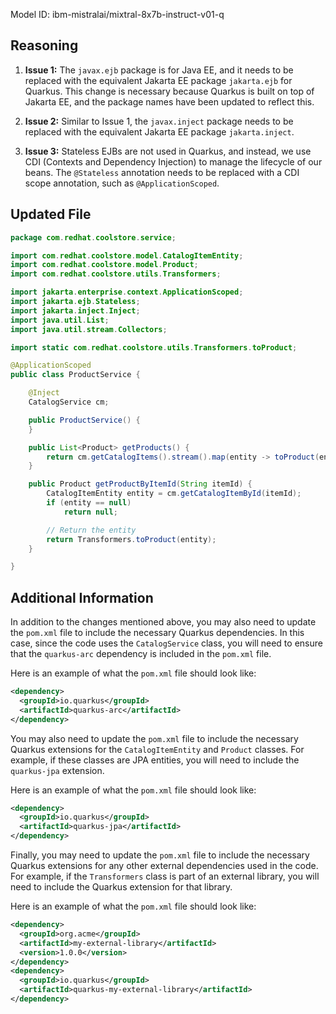 Model ID: ibm-mistralai/mixtral-8x7b-instruct-v01-q

## Reasoning

1. **Issue 1:** The `javax.ejb` package is for Java EE, and it needs to be replaced with the equivalent Jakarta EE package `jakarta.ejb` for Quarkus. This change is necessary because Quarkus is built on top of Jakarta EE, and the package names have been updated to reflect this.

2. **Issue 2:** Similar to Issue 1, the `javax.inject` package needs to be replaced with the equivalent Jakarta EE package `jakarta.inject`.

3. **Issue 3:** Stateless EJBs are not used in Quarkus, and instead, we use CDI (Contexts and Dependency Injection) to manage the lifecycle of our beans. The `@Stateless` annotation needs to be replaced with a CDI scope annotation, such as `@ApplicationScoped`.

## Updated File

```java
package com.redhat.coolstore.service;

import com.redhat.coolstore.model.CatalogItemEntity;
import com.redhat.coolstore.model.Product;
import com.redhat.coolstore.utils.Transformers;

import jakarta.enterprise.context.ApplicationScoped;
import jakarta.ejb.Stateless;
import jakarta.inject.Inject;
import java.util.List;
import java.util.stream.Collectors;

import static com.redhat.coolstore.utils.Transformers.toProduct;

@ApplicationScoped
public class ProductService {

    @Inject
    CatalogService cm;

    public ProductService() {
    }

    public List<Product> getProducts() {
        return cm.getCatalogItems().stream().map(entity -> toProduct(entity)).collect(Collectors.toList());
    }

    public Product getProductByItemId(String itemId) {
        CatalogItemEntity entity = cm.getCatalogItemById(itemId);
        if (entity == null)
            return null;

        // Return the entity
        return Transformers.toProduct(entity);
    }

}
```

## Additional Information

In addition to the changes mentioned above, you may also need to update the `pom.xml` file to include the necessary Quarkus dependencies. In this case, since the code uses the `CatalogService` class, you will need to ensure that the `quarkus-arc` dependency is included in the `pom.xml` file.

Here is an example of what the `pom.xml` file should look like:

```xml
<dependency>
  <groupId>io.quarkus</groupId>
  <artifactId>quarkus-arc</artifactId>
</dependency>
```

You may also need to update the `pom.xml` file to include the necessary Quarkus extensions for the `CatalogItemEntity` and `Product` classes. For example, if these classes are JPA entities, you will need to include the `quarkus-jpa` extension.

Here is an example of what the `pom.xml` file should look like:

```xml
<dependency>
  <groupId>io.quarkus</groupId>
  <artifactId>quarkus-jpa</artifactId>
</dependency>
```

Finally, you may need to update the `pom.xml` file to include the necessary Quarkus extensions for any other external dependencies used in the code. For example, if the `Transformers` class is part of an external library, you will need to include the Quarkus extension for that library.

Here is an example of what the `pom.xml` file should look like:

```xml
<dependency>
  <groupId>org.acme</groupId>
  <artifactId>my-external-library</artifactId>
  <version>1.0.0</version>
</dependency>
<dependency>
  <groupId>io.quarkus</groupId>
  <artifactId>quarkus-my-external-library</artifactId>
</dependency>
```